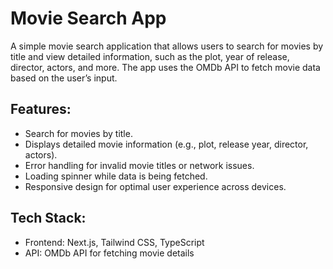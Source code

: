 # Movie Search App
A simple movie search application that allows users to search for movies by title and view detailed information, such as the plot, year of release, director, actors, and more. The app uses the OMDb API to fetch movie data based on the user’s input.

## Features:
- Search for movies by title.
- Displays detailed movie information (e.g., plot, release year, director, actors).
- Error handling for invalid movie titles or network issues.
- Loading spinner while data is being fetched.
- Responsive design for optimal user experience across devices.

## Tech Stack:
- Frontend: Next.js, Tailwind CSS, TypeScript
- API: OMDb API for fetching movie details
